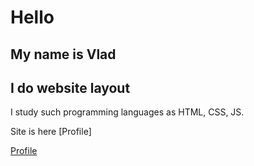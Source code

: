 # Hello

## My name is Vlad

## I do website layout

 I study such programming languages ​​as HTML, CSS, JS.

 Site is here [Profile]


[Profile](https://lambent-muffin-153f93.netlify.app/)
